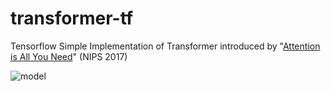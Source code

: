 # transformer-tf
Tensorflow Simple Implementation of Transformer introduced by "[Attention is All You Need](https://arxiv.org/abs/1706.03762)" (NIPS 2017)

![model](https://user-images.githubusercontent.com/15166794/48168739-e33c0980-e333-11e8-8f74-3bfb396d064e.png)
